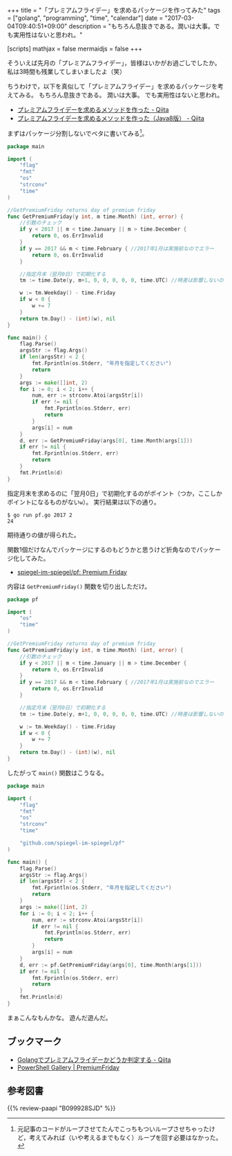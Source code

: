 +++
title = "「プレミアムフライデー」を求めるパッケージを作ってみた"
tags = ["golang", "programming", "time", "calendar"]
date = "2017-03-04T09:40:51+09:00"
description = "もちろん息抜きである。潤いは大事。でも実用性はないと思われ。"

[scripts]
  mathjax = false
  mermaidjs = false
+++

そういえば先月の「プレミアムフライデー」，皆様はいかがお過ごしでしたか。
私は3時間も残業してしまいましたよ（笑）

ちうわけで，以下を真似して「プレミアムフライデー」を求めるパッケージを考えてみる。
もちろん息抜きである。
潤いは大事。
でも実用性はないと思われ。

- [プレミアムフライデーを求めるメソッドを作った - Qiita](http://qiita.com/neko_the_shadow/items/4ebf94a8a6d9282e7207)
- [プレミアムフライデーを求めるメソッドを作った（Java8版） - Qiita](http://qiita.com/deaf_tadashi/items/963a62072338f09f12a5)

まずはパッケージ分割しないでベタに書いてみる[^rf1]。

[^rf1]: 元記事のコードがループさせてたんでこっちもついループさせちゃったけど，考えてみれば（いや考えるまでもなく）ループを回す必要はなかった。

```go
package main

import (
    "flag"
    "fmt"
    "os"
    "strconv"
    "time"
)

//GetPremiumFriday returns day of premium friday
func GetPremiumFriday(y int, m time.Month) (int, error) {
    //引数のチェック
    if y < 2017 || m < time.January || m > time.December {
        return 0, os.ErrInvalid
    }
    if y == 2017 && m < time.February { //2017年1月は実施前なのでエラー
        return 0, os.ErrInvalid
    }

    //指定月末（翌月0日）で初期化する
    tm := time.Date(y, m+1, 0, 0, 0, 0, 0, time.UTC) //時差は影響しないので，とりあえず UTC で

    w := tm.Weekday() - time.Friday
    if w < 0 {
        w += 7
    }
    return tm.Day() - (int)(w), nil
}

func main() {
    flag.Parse()
    argsStr := flag.Args()
    if len(argsStr) < 2 {
        fmt.Fprintln(os.Stderr, "年月を指定してください")
        return
    }
    args := make([]int, 2)
    for i := 0; i < 2; i++ {
        num, err := strconv.Atoi(argsStr[i])
        if err != nil {
            fmt.Fprintln(os.Stderr, err)
            return
        }
        args[i] = num
    }
    d, err := GetPremiumFriday(args[0], time.Month(args[1]))
    if err != nil {
        fmt.Fprintln(os.Stderr, err)
        return
    }
    fmt.Println(d)
}
```

指定月末を求めるのに「翌月0日」で初期化するのがポイント（つか，ここしかポイントになるものがない`w`）。
実行結果は以下の通り。

```text
$ go run pf.go 2017 2
24
```

期待通りの値が得られた。

関数1個だけなんでパッケージにするのもどうかと思うけど折角なのでパッケージ化してみた。

- [spiegel-im-spiegel/pf: Premium Friday](https://github.com/spiegel-im-spiegel/pf)

内容は `GetPremiumFriday()` 関数を切り出しただけ。

```go
package pf

import (
    "os"
    "time"
)

//GetPremiumFriday returns day of premium friday
func GetPremiumFriday(y int, m time.Month) (int, error) {
    //引数のチェック
    if y < 2017 || m < time.January || m > time.December {
        return 0, os.ErrInvalid
    }
    if y == 2017 && m < time.February { //2017年1月は実施前なのでエラー
        return 0, os.ErrInvalid
    }

    //指定月末（翌月0日）で初期化する
    tm := time.Date(y, m+1, 0, 0, 0, 0, 0, time.UTC) //時差は影響しないので，とりあえず UTC で

    w := tm.Weekday() - time.Friday
    if w < 0 {
        w += 7
    }
    return tm.Day() - (int)(w), nil
}
```

したがって `main()` 関数はこうなる。

```go
package main

import (
    "flag"
    "fmt"
    "os"
    "strconv"
    "time"

    "github.com/spiegel-im-spiegel/pf"
)

func main() {
    flag.Parse()
    argsStr := flag.Args()
    if len(argsStr) < 2 {
        fmt.Fprintln(os.Stderr, "年月を指定してください")
        return
    }
    args := make([]int, 2)
    for i := 0; i < 2; i++ {
        num, err := strconv.Atoi(argsStr[i])
        if err != nil {
            fmt.Fprintln(os.Stderr, err)
            return
        }
        args[i] = num
    }
    d, err := pf.GetPremiumFriday(args[0], time.Month(args[1]))
    if err != nil {
        fmt.Fprintln(os.Stderr, err)
        return
    }
    fmt.Println(d)
}
```

まぁこんなもんかな。
遊んだ遊んだ。

## ブックマーク

- [Golangでプレミアムフライデーかどうか判定する - Qiita](http://qiita.com/qube81/items/1e93c837c0a7e3d99a10)
- [PowerShell Gallery | PremiumFriday](https://www.powershellgallery.com/packages/PremiumFriday/)

## 参考図書

{{% review-paapi "B099928SJD" %}} <!-- プログラミング言語Go -->
